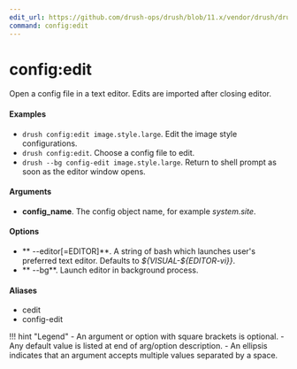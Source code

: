 ```yaml
---
edit_url: https://github.com/drush-ops/drush/blob/11.x/vendor/drush/drush/src/Drupal/Commands/config/ConfigCommands.php
command: config:edit
---
```

# config:edit

Open a config file in a text editor. Edits are imported after closing editor.

#### Examples

- <code>drush config:edit image.style.large</code>. Edit the image style configurations.
- <code>drush config:edit</code>. Choose a config file to edit.
- <code>drush --bg config-edit image.style.large</code>. Return to shell prompt as soon as the editor window opens.

#### Arguments

- **config_name**. The config object name, for example *system.site*.

#### Options

- ** --editor[=EDITOR]**. A string of bash which launches user's preferred text editor. Defaults to *${VISUAL-${EDITOR-vi}}*.
- ** --bg**. Launch editor in background process.

#### Aliases

- cedit
- config-edit

!!! hint "Legend"
    - An argument or option with square brackets is optional.
    - Any default value is listed at end of arg/option description.
    - An ellipsis indicates that an argument accepts multiple values separated by a space.